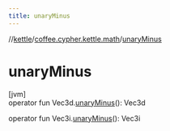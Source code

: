 ```yaml
---
title: unaryMinus
---
```

//[kettle](../../index.html)/[coffee.cypher.kettle.math](index.html)/[unaryMinus](unary-minus.html)



# unaryMinus



[jvm]\
operator fun Vec3d.[unaryMinus](unary-minus.html)(): Vec3d

operator fun Vec3i.[unaryMinus](unary-minus.html)(): Vec3i




